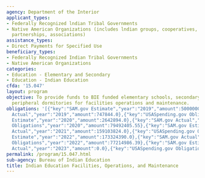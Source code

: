 ```yaml
---
agency: Department of the Interior
applicant_types:
- Federally Recognized lndian Tribal Governments
- Native American Organizations (includes lndian groups, cooperatives, corporations,
  partnerships, associations)
assistance_types:
- Direct Payments for Specified Use
beneficiary_types:
- Federally Recognized Indian Tribal Governments
- Native American Organizations
categories:
- Education - Elementary and Secondary
- Education - Indian Education
cfda: '15.047'
layout: program
objective: To provide funds to BIE funded elementary schools, secondary schools and
  peripheral dormitories for facilities operations and maintenance.
obligations: '[{"key":"SAM.gov Estimate","year":"2019","amount":5000000.0},{"key":"SAM.gov
  Actual","year":"2019","amount":747844.0},{"key":"USASpending.gov Obligations","year":"2019","amount":74735551.25},{"key":"SAM.gov
  Estimate","year":"2020","amount":2642894.0},{"key":"SAM.gov Actual","year":"2020","amount":25250788.0},{"key":"USASpending.gov
  Obligations","year":"2020","amount":79492405.55},{"key":"SAM.gov Estimate","year":"2021","amount":25050000.0},{"key":"SAM.gov
  Actual","year":"2021","amount":159103824.0},{"key":"USASpending.gov Obligations","year":"2021","amount":114293137.43},{"key":"SAM.gov
  Estimate","year":"2022","amount":173324390.0},{"key":"SAM.gov Actual","year":"2022","amount":4682232.0},{"key":"USASpending.gov
  Obligations","year":"2022","amount":77214986.39},{"key":"SAM.gov Estimate","year":"2023","amount":198005.0},{"key":"SAM.gov
  Actual","year":"2023","amount":0.0},{"key":"USASpending.gov Obligations","year":"2023","amount":120512337.3}]'
permalink: /program/15.047.html
sub-agency: Bureau of Indian Education
title: Indian Education Facilities, Operations, and Maintenance
---
```

